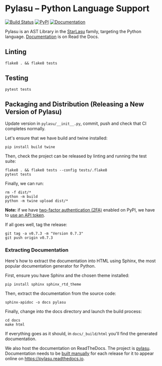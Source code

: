 # Pylasu – Python Language Support #

[![Build Status](https://github.com/Strumenta/pylasu/actions/workflows/pythonapp.yml/badge.svg)](https://github.com/Strumenta/pylasu/actions/workflows/pythonapp.yml)
[![PyPI](https://img.shields.io/pypi/v/pylasu.svg)](https://pypi.org/project/pylasu)
[![Documentation](https://readthedocs.org/projects/pylasu/badge/?version=latest&style=flat)](https://pylasu.readthedocs.io)

Pylasu is an AST Library in the [StarLasu](https://github.com/Strumenta/StarLasu) family, targeting the Python language. [Documentation](https://pylasu.readthedocs.io) is on Read the Docs.

## Linting

```shell
flake8 . && flake8 tests
```

## Testing

```shell
pytest tests
```

## Packaging and Distribution (Releasing a New Version of Pylasu)

Update version in `pylasu/__init__.py`, commit, push and check that CI completes normally. 

Let's ensure that we have build and twine installed:

```shell
pip install build twine
```

Then, check the project can be released by linting and running the test suite:

```shell
flake8 . && flake8 tests --config tests/.flake8  
pytest tests
```

Finally, we can run:

```shell
rm -f dist/*
python -m build
python -m twine upload dist/*
```

**Note:** if we have [two-factor authentication (2FA)](https://pypi.org/help/#twofa) enabled on PyPI, 
we have to [use an API token](https://pypi.org/help/#apitoken).

If all goes well, tag the release:

```shell
git tag -a v0.7.3 -m "Version 0.7.3"
git push origin v0.7.3
```

### Extracting Documentation

Here's how to extract the documentation into HTML using Sphinx, the most popular documentation generator for Python.

First, ensure you have Sphinx and the chosen theme installed:
```shell
pip install sphinx sphinx_rtd_theme
```

Then, extract the documentation from the source code:
```shell
sphinx-apidoc -o docs pylasu
```

Finally, change into the docs directory and launch the build process:
```shell
cd docs
make html
```

If everything goes as it should, in `docs/_build/html` you'll find the generated documentation.

We also host the documentation on ReadTheDocs. The project is [pylasu](https://readthedocs.org/projects/pylasu/). 
Documentation needs to be [built manually](https://readthedocs.org/projects/pylasu/) for each release for it to appear
online on https://pylasu.readthedocs.io.
